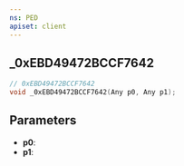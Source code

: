```yaml
---
ns: PED
apiset: client
---
```

## _0xEBD49472BCCF7642

```c
// 0xEBD49472BCCF7642
void _0xEBD49472BCCF7642(Any p0, Any p1);
```


## Parameters
* **p0**:
* **p1**:
